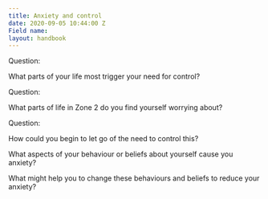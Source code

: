 ```yaml
---
title: Anxiety and control
date: 2020-09-05 10:44:00 Z
Field name: 
layout: handbook
---
```


Question:

What parts of your life most trigger your need for control?


Question:

What parts of life in Zone 2 do you find yourself worrying about?


Question:

How could you begin to let go of the need to control this?




What aspects of your behaviour or beliefs about yourself cause you anxiety?



What might help you to change these behaviours and beliefs to reduce your anxiety?
